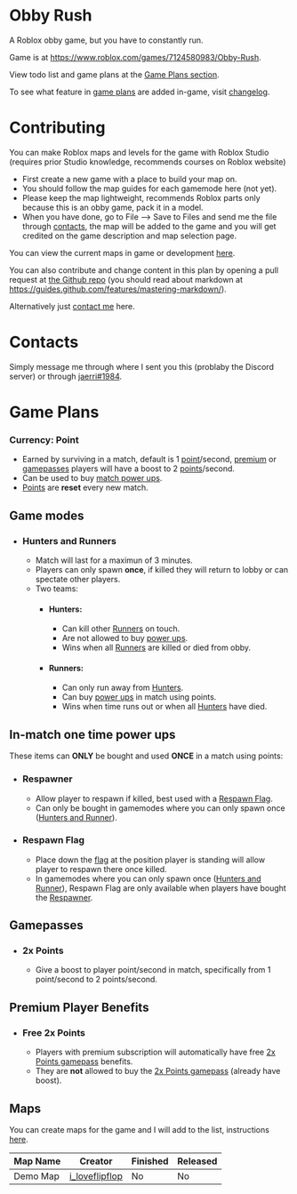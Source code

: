 # Obby Rush

A Roblox obby game, but you have to constantly run.

Game is at https://www.roblox.com/games/7124580983/Obby-Rush.

View todo list and game plans at the [Game Plans section](#game-plans).

To see what feature in [game plans](#game-plan) are added in-game, visit [changelog](CHANGELOG.md).

# Contributing

You can make Roblox maps and levels for the game with Roblox Studio (requires prior Studio knowledge, recommends courses on Roblox website) 
- First create a new game with a place to build your map on.
- You should follow the map guides for each gamemode here (not yet).
- Please keep the map lightweight, recommends Roblox parts only because this is an obby game, pack it in a model.
- When you have done, go to File --> Save to Files and send me the file through [contacts](#contacts), the map will be added to the game and you will get credited on the game description and map selection page.

You can view the current maps in game or development [here](#maps).

You can also contribute and change content in this plan by opening a pull request at [the Github repo](https://github.com/FuniJaerri/FuniJaerri/) (you should read about markdown at https://guides.github.com/features/mastering-markdown/).

Alternatively just [contact me](#contact) here.

# Contacts

Simply message me through where I sent you this (problaby the Discord server) or through [jaerri#1984](https://discord.com/users/679948431103492098).

# Game Plans

### Currency: Point

- Earned by surviving in a match, default is 1 [point](#currency-point)/second, [premium](#free-2x-points) or [gamepasses](#2x-points) players will have a boost to 2 [points](#currency-point)/second.
- Can be used to buy [match power ups](#in-match-one-time-power-ups).
- [Points](#currency-point) are **reset** every new match.

## Game modes

- ### Hunters and Runners 
    - Match will last for a maximun of 3 minutes.
    - Players can only spawn **once**, if killed they will return to lobby or can spectate other players.
    - Two teams:
        - #### Hunters: 
            - Can kill other [Runners](#runners) on touch.
            - Are not allowed to buy [power ups](#in-match-one-time-power-ups).
            - Wins when all [Runners](#runners) are killed or died from obby.
        - #### Runners: 
            - Can only run away from [Hunters](#hunters).
            - Can buy [power ups](#in-match-one-time-power-ups) in match using points.
            - Wins when time runs out or when all [Hunters](#hunters) have died.

## In-match one time power ups 

These items can **ONLY** be bought and used **ONCE** in a match using points:

- ### Respawner
    - Allow player to respawn if killed, best used with a [Respawn Flag](#respawn-flag).
    - Can only be bought in gamemodes where you can only spawn once ([Hunters and Runner](#hunters-and-runners)).

- ### Respawn Flag
    - Place down the [flag](#respawn-flag) at the position player is standing will allow player to respawn there once killed.
    - In gamemodes where you can only spawn once ([Hunters and Runner](#hunters-and-runners)), Respawn Flag are only available when players have bought the [Respawner](#respawner).
    
## Gamepasses

- ### 2x Points
    -  Give a boost to player point/second in match, specifically from 1 point/second to 2 points/second.

## Premium Player Benefits

- ### Free 2x Points
    - Players with premium subscription will automatically have free [2x Points gamepass](#2x-points) benefits.
    - They are **not** allowed to buy the [2x Points gamepass](#2x-points) (already have boost).

## Maps

You can create maps for the game and I will add to the list, instructions [here](#contributing).

Map Name            | Creator           | Finished | Released
------------------- | ----------------- | -------- | --------
Demo Map            | [i_loveflipflop]  | No       | No
          
[i_loveflipflop]: https://www.roblox.com/users/1415347123/profile


